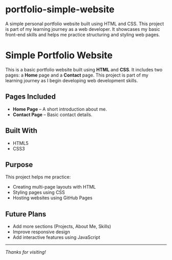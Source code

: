 # portfolio-simple-website
A simple personal portfolio website built using HTML and CSS. This project is part of my learning journey as a web developer. It showcases my basic front-end skills and helps me practice structuring and styling web pages.

# Simple Portfolio Website

This is a basic portfolio website built using **HTML** and **CSS**. It includes two pages: a **Home** page and a **Contact** page. This project is part of my learning journey as I begin developing web development skills.


##  Pages Included

- **Home Page** – A short introduction about me.  
- **Contact Page** – Basic contact details.

##  Built With

- HTML5  
- CSS3  

##  Purpose

This project helps me practice:
- Creating multi-page layouts with HTML  
- Styling pages using CSS  
- Hosting websites using GitHub Pages

##  Future Plans

- Add more sections (Projects, About Me, Skills)  
- Improve responsive design  
- Add interactive features using JavaScript



---

*Thanks for visiting!*
